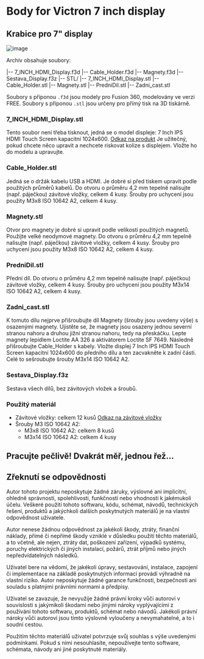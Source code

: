 # Body for Victron 7 inch display
## Krabice pro 7" display 

![image](https://github.com/user-attachments/assets/cc1f7479-0ecf-499c-a924-9f30cde00ed9)


Archív obsahuje soubory:

|-- 7_INCH_HDMI_Display.f3d
|-- Cable_Holder.f3d
|-- Magnety.f3d
|-- Sestava_Display.f3z
|-- STL/
    |-- 7_INCH_HDMI_Display.stl
    |-- Cable_Holder.stl
    |-- Magnety.stl
    |-- PredniDil.stl
    |-- Zadni_cast.stl


Soubory s příponou `.f3d` jsou modely pro Fusion 360, modelovány ve verzi FREE.
Soubory s příponou `.stl` jsou určeny pro přímý tisk na 3D tiskárně.

### 7_INCH_HDMI_Display.stl
Tento soubor není třeba tisknout, jedná se o model displeje: 7 Inch IPS HDMI Touch Screen kapacitní 1024x600.
[Odkaz na produkt](https://www.aliexpress.com/item/1005001981876303.html?spm=a2g0o.order_list.order_list_main.10.23dc1802vRtRyZ)
Je užitečný, pokud chcete něco upravit a nechcete riskovat kolize s displejem. Vložte ho do modelu a upravujte.

### Cable_Holder.stl
Jedná se o držák kabelu USB a HDMI. Je dobré si před tiskem upravit podle použitých průměrů kabelů.
Do otvoru o průměru 4,2 mm tepelně nalisujte (např. páječkou) závitové vložky, celkem 4 kusy.
Šrouby pro uchycení jsou použity M3x8 ISO 10642 A2, celkem 4 kusy.

### Magnety.stl
Otvor pro magnety je dobré si upravit podle velikosti použitých magnetů. Použijte velké neodymové magnety.
Do otvoru o průměru 4,2 mm tepelně nalisujte (např. páječkou) závitové vložky, celkem 4 kusy.
Šrouby pro uchycení jsou použity M3x8 ISO 10642 A2, celkem 4 kusy.

### PredniDil.stl
Přední díl. Do otvoru o průměru 4,2 mm tepelně nalisujte (např. páječkou) závitové vložky, celkem 4 kusy.
Šrouby pro uchycení jsou použity M3x14 ISO 10642 A2, celkem 4 kusy.

### Zadni_cast.stl
K tomuto dílu nejprve přišroubujte díl Magnety (šrouby jsou uvedeny výše) s osazenými magnety. Ujistěte se, že magnety jsou osazeny jednou severní stranou nahoru a druhou jižní stranou nahoru, tedy na přeskáčku. Lepte magnety lepidlem Loctite AA 326 a aktivátorem Loctite SF 7649. Následně přišroubujte Cable_Holder s kabely. Vložte displej 7 Inch IPS HDMI Touch Screen kapacitní 1024x600 do předního dílu a ten zacvakněte k zadní části. Celé to sešroubujte šrouby M3x14 ISO 10642 A2.

### Sestava_Display.f3z
Sestava všech dílů, bez závitových vložek a šroubů.

### Použitý materiál
- Závitové vložky: celkem 12 kusů
  [Odkaz na závitové vložky](https://www.bossard.com/eshop/cz-cs/lisovaci-zavitove-vlozky-pro-plasty/zavitove-vlozky-pro-zalisovani-bez-hlavy-pro-termoplasty-a-termosety/p/1054/)
- Šrouby M3 ISO 10642 A2:
  - M3x8 ISO 10642 A2: celkem 8 kusů
  - M3x14 ISO 10642 A2: celkem 4 kusy


## Pracujte pečlivě! Dvakrát měř, jednou řež...


## Zřeknutí se odpovědnosti

Autor tohoto projektu neposkytuje žádné záruky, výslovné ani implicitní, ohledně správnosti, spolehlivosti, funkčnosti nebo vhodnosti k jakémukoli účelu. Veškeré použití tohoto softwaru, kódu, schémat, návodů, technických řešení, produktů a jakýchkoli dalších poskytnutých materiálů je na vlastní odpovědnost uživatele.

Autor nenese žádnou odpovědnost za jakékoli škody, ztráty, finanční náklady, přímé či nepřímé škody vzniklé v důsledku použití těchto materiálů, a to včetně, ale nejen, ztráty dat, poškození zařízení, výpadků systému, poruchy elektrických či jiných instalací, požárů, ztrát příjmů nebo jiných nepředvídatelných následků.

Uživatel bere na vědomí, že jakékoli úpravy, sestavování, instalace, zapojení či implementace na základě poskytnutých informací provádí výhradně na vlastní riziko. Autor neposkytuje žádné garance funkčnosti, bezpečnosti ani souladu s platnými právními normami a předpisy.

Uživatel se zavazuje, že nevyužije žádné právní kroky vůči autorovi v souvislosti s jakýmikoli škodami nebo jinými nároky vyplývajícími z používání tohoto softwaru, produktů, schémat nebo návodů. Jakékoli právní nároky vůči autorovi jsou tímto výslovně vyloučeny a nevymahatelné, a to i soudní cestou.

Použitím těchto materiálů uživatel potvrzuje svůj souhlas s výše uvedenými podmínkami. Pokud s nimi nesouhlasíte, nepoužívejte tento software, schémata, návody ani jiné poskytnuté materiály.
